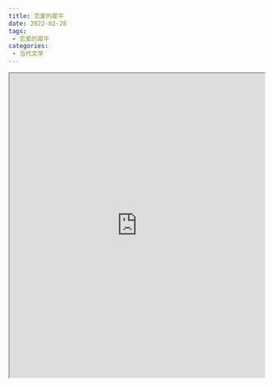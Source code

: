 ```yaml
---
title: 恋爱的犀牛
date: 2022-02-28
tags:
 - 恋爱的犀牛
categories:
 - 当代文学
---
```




<iframe src="http://localhost:8080/pdf/web/viewer.html?file=https://vkceyugu.cdn.bspapp.com/VKCEYUGU-e9075d72-0451-48df-afe1-d46932ae4554/60657308-ae54-445e-b96b-79372368030f.pdf" width="100%" height="600px"></iframe>